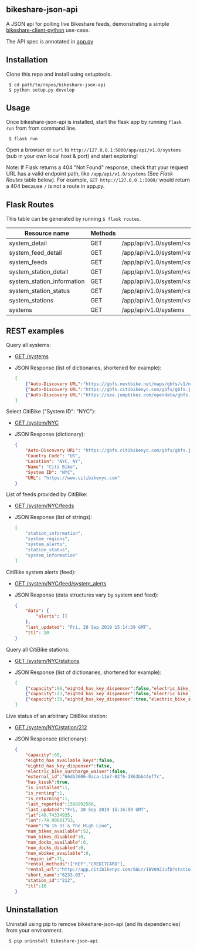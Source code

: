 bikeshare-json-api
------------------

A JSON api for polling live Bikeshare feeds, demonstrating a simple [bikeshare-client-python](https://github.com/jakehadar/bikeshare-client-python) use-case.

The API spec is annotated in [app.py](https://github.com/jakehadar/bikeshare-json-api/blob/master/app.py)

Installation
------------

Clone this repo and install using setuptools.

``` {.sourceCode .bash}
 $ cd path/to/repos/bikeshare-json-api
 $ python setup.py develop
```

Usage
-----
Once bikeshare-json-api is installed, start the flask app by running `flask run` from from command line. 

``` {.sourceCode .bash}
 $ flask run
```

Open a browser or `curl` to `http://127.0.0.1:5000/app/api/v1.0/systems` (sub in your own local host & port) and start exploring!

Note: If Flask returns a 404 "Not Found" response, check that your request URL has a valid endpoint path, like `/app/api/v1.0/systems` (See _Flask Routes_ table below). For example, `GET http://127.0.0.1:5000/` would return a 404 because `/` is not a route in app.py.

Flask Routes
------------

This table can be generated by running `$ flask routes`.

Resource name              |Methods |Endpoint path
---------------------------|--------|-------------------------------------------------------------------------------
system_detail              |GET     |/app/api/v1.0/system/\<string:system_id\>
system_feed_detail         |GET     |/app/api/v1.0/system/\<string:system_id\>/feed/\<feed_name\>
system_feeds               |GET     |/app/api/v1.0/system/\<string:system_id\>/feeds
system_station_detail      |GET     |/app/api/v1.0/system/\<string:system_id\>/station/\<string:station_id\>
system_station_information |GET     |/app/api/v1.0/system/\<string:system_id\>/station/\<string:station_id\>/status
system_station_status      |GET     |/app/api/v1.0/system/\<string:system_id\>/station/\<string:station_id\>/information
system_stations            |GET     |/app/api/v1.0/system/\<string:system_id\>/stations
systems                    |GET     |/app/api/v1.0/systems

REST examples
-------------

Query all systems:

* [GET /systems](https://bikeshare.pythonanywhere.com/app/api/v1.0/systems)

* JSON Response (list of dictionaries, shortened for example): 
  ```json
  [
      {"Auto-Discovery URL":"https://gbfs.nextbike.net/maps/gbfs/v1/nextbike_bn/gbfs.json","Country Code":"DE","Location":"Berlin, DE","Name":"Deezer nextbike","System ID":"nextbike_bn","URL":"https://www.deezernextbike.de/xx/berlin/"},
      {"Auto-Discovery URL":"https://gbfs.citibikenyc.com/gbfs/gbfs.json","Country Code":"US","Location":"NYC, NY","Name":"Citi Bike","System ID":"NYC","URL":"https://www.citibikenyc.com"}, 
      {"Auto-Discovery URL":"https://sea.jumpbikes.com/opendata/gbfs.json","Country Code":"US","Location":"Seattle, WA","Name":"JUMP Seattle","System ID":"jump_seattle","URL":"https://jump.com"}
  ]
  ```

Select CitiBike ("System ID": "NYC"):

* [GET /system/NYC](https://bikeshare.pythonanywhere.com/app/api/v1.0/system/NYC)

* JSON Response (dictionary): 
  ```json
  {
      "Auto-Discovery URL": "https://gbfs.citibikenyc.com/gbfs/gbfs.json",
      "Country Code": "US",
      "Location": "NYC, NY",
      "Name": "Citi Bike",
      "System ID": "NYC",
      "URL": "https://www.citibikenyc.com"
  }
  ```

List of feeds provided by CitiBike:

* [GET /system/NYC/feeds](https://bikeshare.pythonanywhere.com/app/api/v1.0/system/NYC/feeds)

* JSON Response (list of strings): 
  ```json
  [
      "station_information",
      "system_regions",
      "system_alerts",
      "station_status",
      "system_information"
  ]
  ```

CitiBike system alerts (feed):

* [GET /system/NYC/feed/system_alerts](https://bikeshare.pythonanywhere.com/app/api/v1.0/system/NYC/feed/system_alerts)

* JSON Response (data structures vary by system and feed): 
  ```json
  {
      "data": {
          "alerts": []
      },
      "last_updated": "Fri, 20 Sep 2019 15:14:39 GMT",
      "ttl": 10
  }
  ```

Query all CitiBike stations:

* [GET /system/NYC/stations](https://bikeshare.pythonanywhere.com/app/api/v1.0/system/NYC/stations)

* JSON Response (list of dictionaries, shortened for example): 
  ```json
  [
      {"capacity":60,"eightd_has_key_dispenser":false,"electric_bike_surcharge_waiver":false,"external_id":"66db3606-0aca-11e7-82f6-3863bb44ef7c","has_kiosk":true,"lat":40.74334935,"lon":-74.00681753,"name":"W 16 St & The High Line","region_id":71,"rental_methods":["KEY","CREDITCARD"],"rental_url":"http://app.citibikenyc.com/S6Lr/IBV092JufD?station_id=212","short_name":"6233.05","station_id":"212"},
      {"capacity":23,"eightd_has_key_dispenser":false,"electric_bike_surcharge_waiver":false,"external_id":"66db3687-0aca-11e7-82f6-3863bb44ef7c","has_kiosk":true,"lat":40.70037867,"lon":-73.99548059,"name":"Columbia Heights & Cranberry St","region_id":71,"rental_methods":["KEY","CREDITCARD"],"rental_url":"http://app.citibikenyc.com/S6Lr/IBV092JufD?station_id=216","short_name":"4829.01","station_id":"216"},
      {"capacity":39,"eightd_has_key_dispenser":true,"electric_bike_surcharge_waiver":false,"external_id":"66db3708-0aca-11e7-82f6-3863bb44ef7c","has_kiosk":true,"lat":40.70277159,"lon":-73.99383605,"name":"Old Fulton St","region_id":71,"rental_methods":["KEY","CREDITCARD"],"rental_url":"http://app.citibikenyc.com/S6Lr/IBV092JufD?station_id=217","short_name":"4903.08","station_id":"217"}
  ]
  ```

Live status of an arbitrary CitiBike station:

* [GET /system/NYC/station/212](https://bikeshare.pythonanywhere.com/app/api/v1.0/system/NYC/station/212)

* JSON Responsee (dictionary): 
  ```json
  {
      "capacity":60,
      "eightd_has_available_keys":false,
      "eightd_has_key_dispenser":false,
      "electric_bike_surcharge_waiver":false,
      "external_id":"66db3606-0aca-11e7-82f6-3863bb44ef7c",
      "has_kiosk":true,
      "is_installed":1,
      "is_renting":1,
      "is_returning":1,
      "last_reported":1568992566,
      "last_updated":"Fri, 20 Sep 2019 15:16:59 GMT",
      "lat":40.74334935,
      "lon":-74.00681753,
      "name":"W 16 St & The High Line",
      "num_bikes_available":52,
      "num_bikes_disabled":0,
      "num_docks_available":8,
      "num_docks_disabled":0,
      "num_ebikes_available":0,
      "region_id":71,
      "rental_methods":["KEY","CREDITCARD"],
      "rental_url":"http://app.citibikenyc.com/S6Lr/IBV092JufD?station_id=212",
      "short_name":"6233.05",
      "station_id":"212",
      "ttl":10
  }
  ```

Uninstallation
---------------
Uninstall using pip to remove bikeshare-json-api (and its dependencies) from your environment.

``` {.sourceCode .bash}
 $ pip uninstall bikeshare-json-api
```
